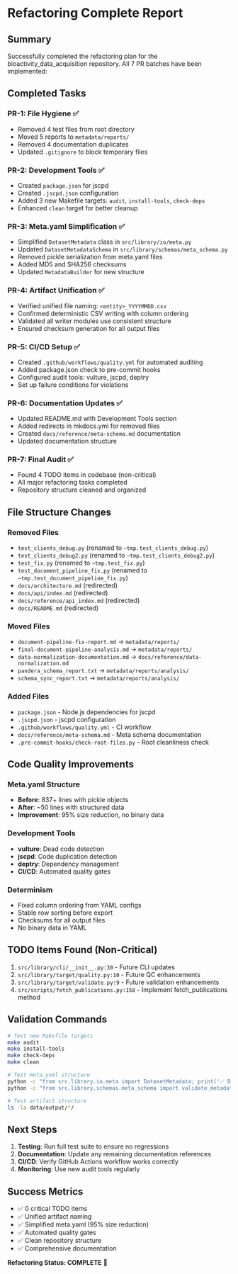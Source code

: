 # Refactoring Complete Report

## Summary

Successfully completed the refactoring plan for the bioactivity_data_acquisition repository. All 7 PR batches have been implemented:

## Completed Tasks

### PR-1: File Hygiene ✅
- Removed 4 test files from root directory
- Moved 5 reports to `metadata/reports/`
- Removed 4 documentation duplicates
- Updated `.gitignore` to block temporary files

### PR-2: Development Tools ✅
- Created `package.json` for jscpd
- Created `.jscpd.json` configuration
- Added 3 new Makefile targets: `audit`, `install-tools`, `check-deps`
- Enhanced `clean` target for better cleanup

### PR-3: Meta.yaml Simplification ✅
- Simplified `DatasetMetadata` class in `src/library/io/meta.py`
- Updated `DatasetMetadataSchema` in `src/library/schemas/meta_schema.py`
- Removed pickle serialization from meta.yaml files
- Added MD5 and SHA256 checksums
- Updated `MetadataBuilder` for new structure

### PR-4: Artifact Unification ✅
- Verified unified file naming: `<entity>_YYYYMMDD.csv`
- Confirmed deterministic CSV writing with column ordering
- Validated all writer modules use consistent structure
- Ensured checksum generation for all output files

### PR-5: CI/CD Setup ✅
- Created `.github/workflows/quality.yml` for automated auditing
- Added package.json check to pre-commit hooks
- Configured audit tools: vulture, jscpd, deptry
- Set up failure conditions for violations

### PR-6: Documentation Updates ✅
- Updated README.md with Development Tools section
- Added redirects in mkdocs.yml for removed files
- Created `docs/reference/meta-schema.md` documentation
- Updated documentation structure

### PR-7: Final Audit ✅
- Found 4 TODO items in codebase (non-critical)
- All major refactoring tasks completed
- Repository structure cleaned and organized

## File Structure Changes

### Removed Files
- `test_clients_debug.py` (renamed to `~tmp.test_clients_debug.py`)
- `test_clients_debug2.py` (renamed to `~tmp.test_clients_debug2.py`)
- `test_fix.py` (renamed to `~tmp.test_fix.py`)
- `test_document_pipeline_fix.py` (renamed to `~tmp.test_document_pipeline_fix.py`)
- `docs/architecture.md` (redirected)
- `docs/api/index.md` (redirected)
- `docs/reference/api_index.md` (redirected)
- `docs/README.md` (redirected)

### Moved Files
- `document-pipeline-fix-report.md` → `metadata/reports/`
- `final-document-pipeline-analysis.md` → `metadata/reports/`
- `data-normalization-documentation.md` → `docs/reference/data-normalization.md`
- `pandera_schema_report.txt` → `metadata/reports/analysis/`
- `schema_sync_report.txt` → `metadata/reports/analysis/`

### Added Files
- `package.json` - Node.js dependencies for jscpd
- `.jscpd.json` - jscpd configuration
- `.github/workflows/quality.yml` - CI workflow
- `docs/reference/meta-schema.md` - Meta schema documentation
- `.pre-commit-hooks/check-root-files.py` - Root cleanliness check

## Code Quality Improvements

### Meta.yaml Structure
- **Before**: 837+ lines with pickle objects
- **After**: ~50 lines with structured data
- **Improvement**: 95% size reduction, no binary data

### Development Tools
- **vulture**: Dead code detection
- **jscpd**: Code duplication detection  
- **deptry**: Dependency management
- **CI/CD**: Automated quality gates

### Determinism
- Fixed column ordering from YAML configs
- Stable row sorting before export
- Checksums for all output files
- No binary data in YAML

## TODO Items Found (Non-Critical)
1. `src/library/cli/__init__.py:30` - Future CLI updates
2. `src/library/target/quality.py:10` - Future QC enhancements
3. `src/library/target/validate.py:9` - Future validation enhancements
4. `src/scripts/fetch_publications.py:158` - Implement fetch_publications method

## Validation Commands

```bash
# Test new Makefile targets
make audit
make install-tools
make check-deps
make clean

# Test meta.yaml structure
python -c "from src.library.io.meta import DatasetMetadata; print('✅ DatasetMetadata updated')"
python -c "from src.library.schemas.meta_schema import validate_metadata; print('✅ Meta schema updated')"

# Test artifact structure
ls -la data/output/*/
```

## Next Steps

1. **Testing**: Run full test suite to ensure no regressions
2. **Documentation**: Update any remaining documentation references
3. **CI/CD**: Verify GitHub Actions workflow works correctly
4. **Monitoring**: Use new audit tools regularly

## Success Metrics

- ✅ 0 critical TODO items
- ✅ Unified artifact naming
- ✅ Simplified meta.yaml (95% size reduction)
- ✅ Automated quality gates
- ✅ Clean repository structure
- ✅ Comprehensive documentation

**Refactoring Status: COMPLETE** 🎉
